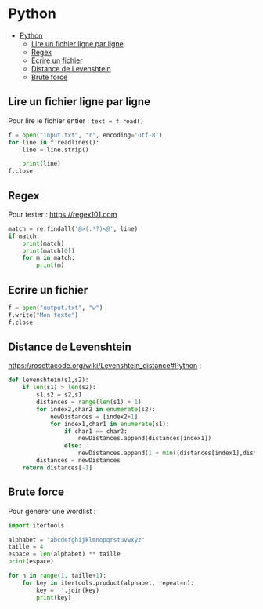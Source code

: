 # Python

- [Python](#python)
  - [Lire un fichier ligne par ligne](#lire-un-fichier-ligne-par-ligne)
  - [Regex](#regex)
  - [Ecrire un fichier](#ecrire-un-fichier)
  - [Distance de Levenshtein](#distance-de-levenshtein)
  - [Brute force](#brute-force)

## Lire un fichier ligne par ligne

Pour lire le fichier entier : `text = f.read()`

```python
f = open("input.txt", "r", encoding='utf-8')
for line in f.readlines():
    line = line.strip()

    print(line)
f.close
```

## Regex

Pour tester : https://regex101.com

```python
match = re.findall('@>(.*?)<@', line)
if match:
    print(match)
    print(match[0])
    for m in match:
        print(m)
```

## Ecrire un fichier

```python
f = open("output.txt", "w")
f.write("Mon texte")
f.close
```

## Distance de Levenshtein

https://rosettacode.org/wiki/Levenshtein_distance#Python :
```python
def levenshtein(s1,s2):
    if len(s1) > len(s2):
        s1,s2 = s2,s1
        distances = range(len(s1) + 1)
        for index2,char2 in enumerate(s2):
            newDistances = [index2+1]
            for index1,char1 in enumerate(s1):
                if char1 == char2:
                    newDistances.append(distances[index1])
                else:
                    newDistances.append(1 + min((distances[index1],distances[index1+1],newDistances[-1])))
        distances = newDistances
    return distances[-1]
```

## Brute force

Pour générer une wordlist :
```python
import itertools

alphabet = "abcdefghijklmnopqrstuvwxyz"
taille = 4
espace = len(alphabet) ** taille
print(espace)

for n in range(1, taille+1):
    for key in itertools.product(alphabet, repeat=n):
        key = ''.join(key)
        print(key)
```
